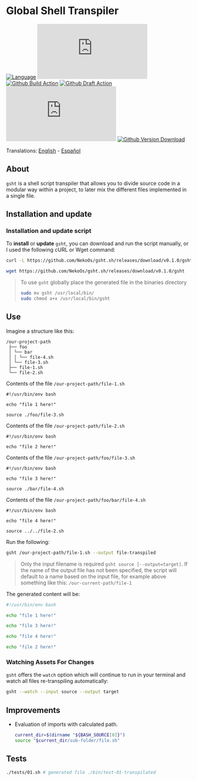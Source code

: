# Global Shell Transpiler

[![Language](https://img.shields.io/badge/Made%20with-Bash-1f425f.svg)](https://www.gnu.org/software/bash/)
[![GitHub Release](https://img.shields.io/github/release/NekoOs/gsht.sh)](https://gitHub.com/NekoOs/gsht.sh/releases/latest)
[![Github Build Action](https://github.com/NekoOs/gsht.sh/actions/workflows/tags.yml/badge.svg)](https://github.com/NekoOs/gsht.sh/actions/workflows/tags.yml)
[![Github Draft Action](https://github.com/NekoOs/gsht.sh/actions/workflows/draft.yml/badge.svg)](https://github.com/NekoOs/gsht.sh/actions/workflows/draft.yml)
[![Github Issues](https://img.shields.io/github/issues/NekoOs/gsht.sh)](https://github.com/NekoOs/gsht.sh/issues)
[![Github Version Download](https://img.shields.io/github/downloads/NekoOs/gsht.sh/total)](https://github.com/NekoOs/gsht.sh/releases)

Translations: [English](README.md) - [Español](README.es_ES.md)

## About

`gsht` is a shell script transpiler that allows you to divide source code in a modular way within a project,
to later mix the different files implemented in a single file.

## Installation and update

### Installation and update script

To **install** or **update** `gsht`, you can download and run the script manually, or I used the following cURL or Wget 
command:

```bash
curl -L https://github.com/NekoOs/gsht.sh/releases/download/v0.1.0/gsht > gsht
```

```bash
wget https://github.com/NekoOs/gsht.sh/releases/download/v0.1.0/gsht
```

> To use `gsht` globally place the generated file in the binaries directory
> ```bash
> sudo mv gsht /usr/local/bin/
> sudo chmod a+x /usr/local/bin/gsht
> ```

## Use

Imagine a structure like this:

```text
/our-project-path
 ├── foo
 │ └── bar
 │ │ └── file-4.sh
 │ └── file-3.sh
 ├── file-1.sh
 └── file-2.sh
```

Contents of the file `/our-project-path/file-1.sh`

```
#!/usr/bin/env bash

echo "file 1 here!"

source ./foo/file-3.sh
```

Contents of the file `/our-project-path/file-2.sh`

```
#!/usr/bin/env bash

echo "file 2 here!"
```

Contents of the file `/our-project-path/foo/file-3.sh`

```
#!/usr/bin/env bash

echo "file 3 here!"

source ./bar/file-4.sh
```

Contents of the file `/our-project-path/foo/bar/file-4.sh`

```
#!/usr/bin/env bash

echo "file 4 here!"

source ../../file-2.sh
```

Run the following:

```bash
gsht /our-project-path/file-1.sh --output file-transpiled
```

> Only the input filename is required `gsht source [--output=target]`.
> If the name of the output file has not been specified, the script will default to a name based on the
> input file, for example above something like this: `/our-current-path/file-1`

The generated content will be:

```bash
#!/usr/bin/env bash

echo "file 1 here!"

echo "file 3 here!"

echo "file 4 here!"

echo "file 2 here!"
```

### Watching Assets For Changes

`gsht` offers the `watch` option which will continue to run in your terminal and watch all files re-transpiling 
automatically:

```bash
gsht --watch --input source --output target
```

## Improvements

- Evaluation of imports with calculated path.
  ```bash
  current_dir=$(dirname "${BASH_SOURCE[0]}")
  source "$current_dir/sub-folder/file.sh"
  ```

## Tests

```bash
./tests/01.sh # generated file ./bin/test-01-transpilated
```

[1]: https://github.com/NekoOs/gsht.sh